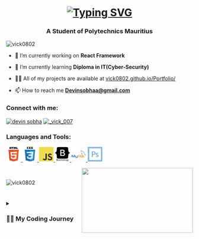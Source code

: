 

<h1 align="center"><a href="https://git.io/typing-svg"><img src="https://readme-typing-svg.demolab.com?font=Fira+Code&weight=600&pause=999&width=205&lines=Hi+%F0%9F%91%8B%2C+I'm+Devin" alt="Typing SVG" /></a></h1>

<h3 align="center">A Student of Polytechnics Mauritius</h3>

<p align="left"> <img src="https://komarev.com/ghpvc/?username=vick0802&label=Profile%20views&color=0e75b6&style=flat" alt="vick0802" /> </p>

- 🔭 I’m currently working on **React Framework**

- 🌱 I’m currently learning **Diploma in IT(Cyber-Security)**

- 👨‍💻 All of my projects are available at <a href="https://vick0802.github.io/Portfolio/#portfolio" target="_blank">vick0802.github.io/Portfolio/</a>

- 📫 How to reach me **Devinsobhaa@gmail.com**

<h3 align="left">Connect with me:</h3>
<p align="left">
<a href="https://www.linkedin.com/in/devin-sobha-7141b7260/" target="blank"><img align="center" src="https://raw.githubusercontent.com/rahuldkjain/github-profile-readme-generator/master/src/images/icons/Social/linked-in-alt.svg" alt="devin sobha" height="30" width="40" /></a>
<a href="https://instagram.com/_vick_007" target="blank"><img align="center" src="https://raw.githubusercontent.com/rahuldkjain/github-profile-readme-generator/master/src/images/icons/Social/instagram.svg" alt="_vick_007" height="30" width="40" /></a>
</p>

<h3 align="left">Languages and Tools:</h3>
<p align="left"> <a href="https://www.w3.org/html/" target="_blank" rel="noreferrer"> <img src="https://raw.githubusercontent.com/devicons/devicon/master/icons/html5/html5-original-wordmark.svg" alt="html5" width="40" height="40"/> </a>  <a href="https://www.w3schools.com/css/" target="_blank" rel="noreferrer"> <img src="https://raw.githubusercontent.com/devicons/devicon/master/icons/css3/css3-original-wordmark.svg" alt="css3" width="40" height="40"/> </a>  <a href="https://developer.mozilla.org/en-US/docs/Web/JavaScript" target="_blank" rel="noreferrer"> <img src="https://raw.githubusercontent.com/devicons/devicon/master/icons/javascript/javascript-original.svg" alt="javascript" width="40" height="40"/> </a> <a href="https://getbootstrap.com" target="_blank" rel="noreferrer"> <img src="https://raw.githubusercontent.com/devicons/devicon/master/icons/bootstrap/bootstrap-plain-wordmark.svg" alt="bootstrap" width="40" height="40"/> </a> <a href="https://www.mysql.com/" target="_blank" rel="noreferrer"> <img src="https://raw.githubusercontent.com/devicons/devicon/master/icons/mysql/mysql-original-wordmark.svg" alt="mysql" width="40" height="40"/> </a> <a href="https://www.photoshop.com/en" target="_blank" rel="noreferrer"> <img src="https://raw.githubusercontent.com/devicons/devicon/master/icons/photoshop/photoshop-line.svg" alt="photoshop" width="40" height="40"/> </a> </p>

 <img align="right" src="https://cdn.hashnode.com/res/hashnode/image/upload/v1648657506206/DRT1LznNL.gif?w=500&h=262&fit=crop&crop=entropy&auto=format,compress&gif-q=60&format=webm" width="300" height="175"> 

<br>

<p><img src="https://github-readme-stats.vercel.app/api/top-langs?username=vick0802&show_icons=true&locale=en&layout=compact" alt="vick0802" /></p>



#
<details>
 <summary><h3>👨‍💻 My Coding Journey</h3></summary>
   I started my coding journey as a naive Front-end developer student with a passion to learn everything I could to become an expert in this programming world - HTML, CSS, JAVASCRIPT, BOOTSTRAP, GIT.
</details>

